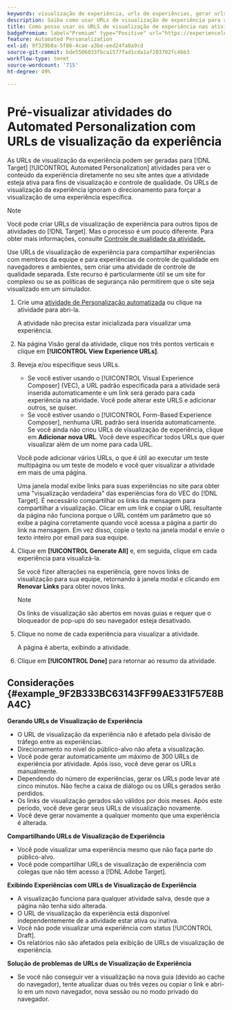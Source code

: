 ```yaml
---
keywords: visualização de experiência, urls de experiências, gerar urls, ver urls de experiências
description: Saiba como usar URLs de visualização de experiência para atividades do Adobe [!DNL Target] Automated Personalization para ver o conteúdo da experiência diretamente no site antes que a atividade esteja ativa.
title: Como posso usar os URLS de visualização de experiência nas atividades do Automated Personalization?
badgePremium: label="Premium" type="Positive" url="https://experienceleague.adobe.com/docs/target/using/introduction/intro.html?lang=en#premium newtab=true" tooltip="Consulte o que está incluído no Target Premium."
feature: Automated Personalization
exl-id: 9f329b8a-5f86-4cae-a3be-eed24fa0a9cd
source-git-commit: bde5506033fbca1577fad1cda1af203702fc4bb3
workflow-type: tm+mt
source-wordcount: '715'
ht-degree: 49%

---
```


# Pré-visualizar atividades do Automated Personalization com URLs de visualização da experiência

As URLs de visualização da experiência podem ser geradas para [!DNL Target] [!UICONTROL Automated Personalization] atividades para ver o conteúdo da experiência diretamente no seu site antes que a atividade esteja ativa para fins de visualização e controle de qualidade. Os URLs de visualização da experiência ignoram o direcionamento para forçar a visualização de uma experiência específica.

>[!NOTE]
>
>Você pode criar URLs de visualização de experiência para outros tipos de atividades do [!DNL Target]. Mas o processo é um pouco diferente. Para obter mais informações, consulte [Controle de qualidade da atividade.](/help/main/c-activities/c-activity-qa/activity-qa.md#preview)

Use URLs de visualização de experiência para compartilhar experiências com membros da equipe e para experiências de controle de qualidade em navegadores e ambientes, sem criar uma atividade de controle de qualidade separada. Este recurso é particularmente útil se um site for complexo ou se as políticas de segurança não permitirem que o site seja visualizado em um simulador.

1. Crie uma [atividade de Personalização automatizada](/help/main/c-activities/t-automated-personalization/create-ap-activity.md#task_8AAF837796D74CF893CA2F88BA1491C9) ou clique na atividade para abri-la.

   A atividade não precisa estar inicializada para visualizar uma experiência.

1. Na página Visão geral da atividade, clique nos três pontos verticais e clique em **[!UICONTROL View Experience URLs]**.

1. Reveja e/ou especifique seus URLs.

   * Se você estiver usando o [!UICONTROL Visual Experience Composer] (VEC), a URL padrão especificada para a atividade será inserida automaticamente e um link será gerado para cada experiência na atividade. Você pode alterar este URLS e adicionar outros, se quiser.
   * Se você estiver usando o [!UICONTROL Form-Based Experience Composer], nenhuma URL padrão será inserida automaticamente. Se você ainda não criou URLs de visualização de experiência, clique em **Adicionar nova URL**. Você deve especificar todos URLs que quer visualizar além de um nome para cada URL.

   Você pode adicionar vários URLs, o que é útil ao executar um teste multipágina ou um teste de modelo e você quer visualizar a atividade em mais de uma página.

   Uma janela modal exibe links para suas experiências no site para obter uma &quot;visualização verdadeira&quot; das experiências fora do VEC do [!DNL Target]. É necessário compartilhar os links da mensagem para compartilhar a visualização. Clicar em um link e copiar o URL resultante da página não funciona porque o URL contém um parâmetro que só exibe a página corretamente quando você acessa a página a partir do link na mensagem. Em vez disso, copie o texto na janela modal e envie o texto inteiro por email para sua equipe.

1. Clique em **[!UICONTROL Generate All]** e, em seguida, clique em cada experiência para visualizá-la.

   Se você fizer alterações na experiência, gere novos links de visualização para sua equipe, retornando à janela modal e clicando em **Renovar Links** para obter novos links.

   >[!NOTE]
   >
   >Os links de visualização são abertos em novas guias e requer que o bloqueador de pop-ups do seu navegador esteja desativado.

1. Clique no nome de cada experiência para visualizar a atividade.

   A página é aberta, exibindo a atividade.

1. Clique em **[!UICONTROL Done]** para retornar ao resumo da atividade.

## Considerações {#example_9F2B333BC63143FF99AE331F57E8BA4C}

**Gerando URLs de Visualização de Experiência**

* O URL de visualização da experiência não é afetado pela divisão de tráfego entre as experiências.
* Direcionamento no nível do público-alvo não afeta a visualização.
* Você pode gerar automaticamente um máximo de 300 URLs de experiência por atividade. Após isso, você deve gerar os URLs manualmente.
* Dependendo do número de experiências, gerar os URLs pode levar até cinco minutos. Não feche a caixa de diálogo ou os URLs gerados serão perdidos.
* Os links de visualização gerados são válidos por dois meses. Após este período, você deve gerar seus URLs de visualização novamente.
* Você deve gerar novamente a qualquer momento que uma experiência é alterada.

**Compartilhando URLs de Visualização de Experiência**

* Você pode visualizar uma experiência mesmo que não faça parte do público-alvo.
* Você pode compartilhar URLs de visualização de experiência com colegas que não têm acesso a [!DNL Adobe Target].

**Exibindo Experiências com URLs de Visualização de Experiência**

* A visualização funciona para qualquer atividade salva, desde que a página não tenha sido alterada.
* O URL de visualização da experiência está disponível independentemente de a atividade estar ativa ou inativa.
* Você não pode visualizar uma experiência com status [!UICONTROL Draft].
* Os relatórios não são afetados pela exibição de URLs de visualização de experiência.

**Solução de problemas de URLs de Visualização de Experiência**

* Se você não conseguir ver a visualização na nova guia (devido ao cache do navegador), tente atualizar duas ou três vezes ou copiar o link e abri-lo em um novo navegador, nova sessão ou no modo privado do navegador.
